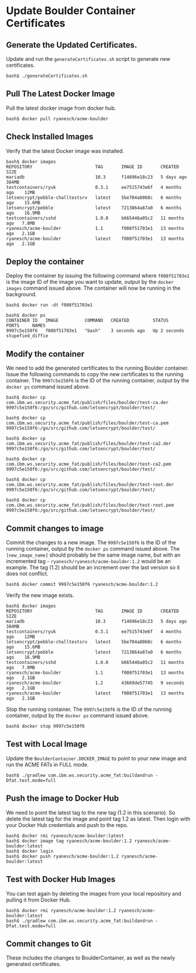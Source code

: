 # Update Boulder Container Certificates

## Generate the Updated Certificates.

Update and run the `generateCertificates.sh` script to generate new certificates.

`bash$ ./generateCertificates.sh`

## Pull The Latest Docker Image

Pull the latest docker image from docker hub.

`bash$ docker pull ryanesch/acme-boulder`

## Check Installed Images

Verify that the latest Docker image was installed.

```
bash$ docker images
REPOSITORY                        TAG       IMAGE ID       CREATED         SIZE
mariadb                           10.3      f14696e18c23   5 days ago      384MB
testcontainers/ryuk               0.3.1     ee7515743e6f   4 months ago    12MB
letsencrypt/pebble-challtestsrv   latest    5be704a8068c   6 months ago    15.6MB
letsencrypt/pebble                latest    7213864a87a0   6 months ago    16.9MB
testcontainers/sshd               1.0.0     b665446a05c2   11 months ago   7.8MB
ryanesch/acme-boulder             1.1       f008f51703e1   13 months ago   2.1GB
ryanesch/acme-boulder             latest    f008f51703e1   13 months ago   2.1GB
```

## Deploy the container

Deploy the container by issuing the following command where `f008f51703e1` is the image ID
of the image you want to update, output by the `docker images` command issued above. The
container will now be running in the background.

```
bash$ docker run -dt f008f51703e1

bash$ docker ps
CONTAINER ID   IMAGE          COMMAND   CREATED         STATUS         PORTS     NAMES
9997c5e150f6   f008f51703e1   "bash"    3 seconds ago   Up 2 seconds             stupefied_diffie
```

## Modify the container

We need to add the generated certificates to the running Boulder container. Issue the following
commands to copy the new certificates to the running container. The `9997c5e150f6` is the ID of
the running container, output by the `docker ps` command issued above.

```
bash$ docker cp com.ibm.ws.security.acme_fat/publish/files/boulder/test-ca.der 9997c5e150f6:/go/src/github.com/letsencrypt/boulder/test/

bash$ docker cp com.ibm.ws.security.acme_fat/publish/files/boulder/test-ca.pem 9997c5e150f6:/go/src/github.com/letsencrypt/boulder/test/

bash$ docker cp com.ibm.ws.security.acme_fat/publish/files/boulder/test-ca2.der 9997c5e150f6:/go/src/github.com/letsencrypt/boulder/test/

bash$ docker cp com.ibm.ws.security.acme_fat/publish/files/boulder/test-ca2.pem 9997c5e150f6:/go/src/github.com/letsencrypt/boulder/test/

bash$ docker cp com.ibm.ws.security.acme_fat/publish/files/boulder/test-root.der 9997c5e150f6:/go/src/github.com/letsencrypt/boulder/test/

bash$ docker cp com.ibm.ws.security.acme_fat/publish/files/boulder/test-root.pem 9997c5e150f6:/go/src/github.com/letsencrypt/boulder/test/
```

## Commit changes to image

Commit the changes to a new image. The `9997c5e150f6` is the ID of the running 
container, output by the `docker ps` command issued above. The `[new_image_name]` should probably
be the same image name, but with an incremented tag - `ryanesch/ryanesch/acme-boulder:1.2`
would be an example. The tag (1.2) should be an increment over the last version so it does not conflict.

```
bash$ docker commit 9997c5e150f6 ryanesch/acme-boulder:1.2
```

Verify the new image exists.

```
bash$ docker images
REPOSITORY                        TAG       IMAGE ID       CREATED         SIZE
mariadb                           10.3      f14696e18c23   5 days ago      384MB
testcontainers/ryuk               0.3.1     ee7515743e6f   4 months ago    12MB
letsencrypt/pebble-challtestsrv   latest    5be704a8068c   6 months ago    15.6MB
letsencrypt/pebble                latest    7213864a87a0   6 months ago    16.9MB
testcontainers/sshd               1.0.0     b665446a05c2   11 months ago   7.8MB
ryanesch/acme-boulder             1.1       f008f51703e1   13 months ago   2.1GB
ryanesch/acme-boulder             1.2       43669de57745   9 seconds ago   2.1GB
ryanesch/acme-boulder             latest    f008f51703e1   13 months ago   2.1GB
```

Stop the running container. The `9997c5e150f6` is the ID of the running 
container, output by the `docker ps` command issued above.

```
bash$ docker stop 9997c5e150f6
```

## Test with Local Image

Update the `BoulderContainer.DOCKER_IMAGE` to point to your new image and run the ACME 
FATs in FULL mode.

```
bash$ ./gradlew com.ibm.ws.security.acme_fat:buildandrun -Dfat.test.mode=full
```

## Push the image to Docker Hub

We need to point the latest tag to the new tag (1.2 in this scenario). So delete
the latest tag for the image and point tag 1.2 as latest. Then login with your
Docker Hub credentials and push to the repo.

```
bash$ docker rmi ryanesch/acme-boulder:latest
bash$ docker image tag ryanesch/acme-boulder:1.2 ryanesch/acme-boulder:latest
bash$ docker login
bash$ docker push ryanesch/acme-boulder:1.2 ryanesch/acme-boulder:latest
```

## Test with Docker Hub Images

You can test again by deleting the images from your local repository and pulling
it from Docker Hub.

```
bash$ docker rmi ryanesch/acme-boulder:1.2 ryanesch/acme-boulder:latest
bash$ ./gradlew com.ibm.ws.security.acme_fat:buildandrun -Dfat.test.mode=full
```

## Commit changes to Git

These includes the changes to BoulderContainer, as well as the newly generated certificates.
